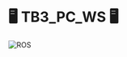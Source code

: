 # :desktop_computer: TB3_PC_WS :desktop_computer:
![ROS](https://img.shields.io/badge/ros-%230A0FF9.svg?style=for-the-badge&logo=ros&logoColor=white)
